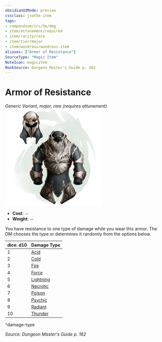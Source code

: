```yaml
---
obsidianUIMode: preview
cssclass: json5e-item
tags:
- compendium/src/5e/dmg
- item/attunement/required
- item/rarity/rare
- item/tier/major
- item/wondrous/wondrous-item
aliases: ["Armor of Resistance"]
SourceType: "Magic Item"
NoteIcon: magicitem
BookSource: Dungeon Master's Guide p. 162
---
```

# Armor of Resistance
*Generic Variant, major, rare (requires attunement)*  
![](/3-Mechanics/CLI/items/img/armor-of-resistance.webp#right)  

- **Cost**: ⏤
- **Weight**: ⏤

You have resistance to one type of damage while you wear this armor. The DM chooses the type or determines it randomly from the options below.

| dice: d10 | Damage Type |
|-----------|-------------|
| 1 | [Acid](/3-Mechanics/CLI/items/armor-of-acid-resistance.md) |
| 2 | [Cold](/3-Mechanics/CLI/items/armor-of-cold-resistance.md) |
| 3 | [Fire](/3-Mechanics/CLI/items/armor-of-fire-resistance.md) |
| 4 | [Force](/3-Mechanics/CLI/items/armor-of-force-resistance.md) |
| 5 | [Lightning](/3-Mechanics/CLI/items/armor-of-lightning-resistance.md) |
| 6 | [Necrotic](/3-Mechanics/CLI/items/armor-of-necrotic-resistance.md) |
| 7 | [Poison](/3-Mechanics/CLI/items/armor-of-poison-resistance.md) |
| 8 | [Psychic](/3-Mechanics/CLI/items/armor-of-psychic-resistance.md) |
| 9 | [Radiant](/3-Mechanics/CLI/items/armor-of-radiant-resistance.md) |
| 10 | [Thunder](/3-Mechanics/CLI/items/armor-of-thunder-resistance.md) |
^damage-type

*Source: Dungeon Master's Guide p. 162*